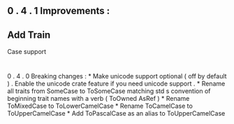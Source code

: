 #
0
.
4
.
1
Improvements
:
-
Add
Train
-
Case
support
#
0
.
4
.
0
Breaking
changes
:
*
Make
unicode
support
optional
(
off
by
default
)
.
Enable
the
unicode
crate
feature
if
you
need
unicode
support
.
*
Rename
all
traits
from
SomeCase
to
ToSomeCase
matching
std
s
convention
of
beginning
trait
names
with
a
verb
(
ToOwned
AsRef
)
*
Rename
ToMixedCase
to
ToLowerCamelCase
*
Rename
ToCamelCase
to
ToUpperCamelCase
*
Add
ToPascalCase
as
an
alias
to
ToUpperCamelCase
